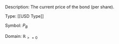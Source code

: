 Description: The current price of the bond (per share).

Type: [[USD Type]]

Symbol: $P_{B}$

Domain: $\mathbb{R}_{>=0}$

